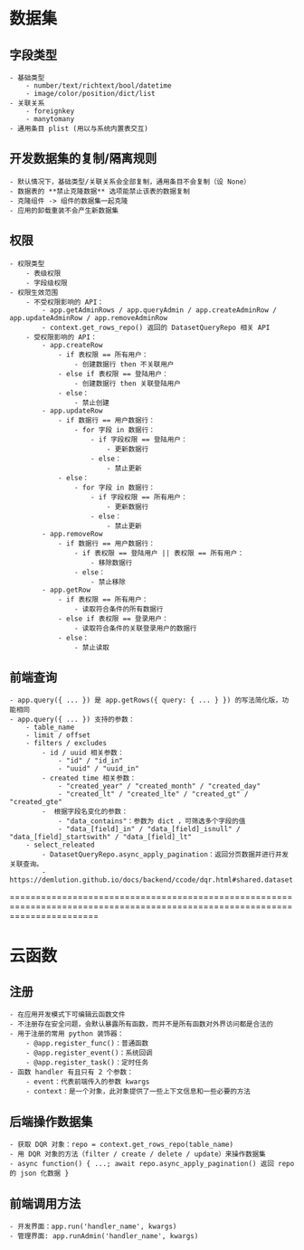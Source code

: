 # 数据集

## 字段类型
	- 基础类型
		- number/text/richtext/bool/datetime
		- image/color/position/dict/list
	- 关联关系
		- foreignkey
		- manytomany
	- 通用条目 plist (用以与系统内置表交互)

## 开发数据集的复制/隔离规则
	- 默认情况下，基础类型/关联关系会全部复制，通用条目不会复制（设 None）
	- 数据表的 **禁止克隆数据** 选项能禁止该表的数据复制
	- 克隆组件 -> 组件的数据集一起克隆
	- 应用的卸载重装不会产生新数据集

## 权限
	- 权限类型
		- 表级权限
		- 字段级权限
	- 权限生效范围
		- 不受权限影响的 API：
			- app.getAdminRows / app.queryAdmin / app.createAdminRow / app.updateAdminRow / app.removeAdminRow
			- context.get_rows_repo() 返回的 DatasetQueryRepo 相关 API
		- 受权限影响的 API：
			- app.createRow
				- if 表权限 == 所有用户：
					- 创建数据行 then 不关联用户
				- else if 表权限 == 登陆用户：
					- 创建数据行 then 关联登陆用户
				- else：
					- 禁止创建
			- app.updateRow
				- if 数据行 == 用户数据行：
					- for 字段 in 数据行：
						- if 字段权限 == 登陆用户：
							- 更新数据行
						- else：
							- 禁止更新
				- else：
					- for 字段 in 数据行：
						- if 字段权限 == 所有用户：
							- 更新数据行
						- else：
							- 禁止更新
			- app.removeRow
				- if 数据行 == 用户数据行：
					- if 表权限 == 登陆用户 || 表权限 == 所有用户：
						- 移除数据行
					- else：
						- 禁止移除
			- app.getRow
				- if 表权限 == 所有用户：
					- 读取符合条件的所有数据行
				- else if 表权限 == 登录用户：
					- 读取符合条件的关联登录用户的数据行
				- else：
					- 禁止读取

## 前端查询
	- app.query({ ... }) 是 app.getRows({ query: { ... } }) 的写法简化版，功能相同
	- app.query({ ... }) 支持的参数：
		- table_name
		- limit / offset
		- filters / excludes
			- id / uuid 相关参数：
				- "id" / "id_in"
				- "uuid" / "uuid_in"
			- created time 相关参数： 
				- "created_year" / "created_month" / "created_day"
				- "created_lt" / "created_lte" / "created_gt" / "created_gte"
			-  根据字段名变化的参数：
				- "data_contains"：参数为 dict ，可筛选多个字段的值
				- "data_[field]_in" / "data_[field]_isnull" / "data_[field]_startswith" / "data_[field]_lt"
		- select_releated
			- DatasetQueryRepo.async_apply_pagination：返回分页数据并进行并发关联查询。
			- https://demlution.github.io/docs/backend/ccode/dqr.html#shared.dataset.dqr._DatasetQueryRepoOutputMixin.async_apply_pagination


=============================================================================================================================


# 云函数

## 注册
	- 在应用开发模式下可编辑云函数文件
	- 不注册存在安全问题，会默认暴露所有函数，而并不是所有函数对外界访问都是合法的
	- 用于注册的常用 python 装饰器：
		- @app.register_func()：普通函数
		- @app.register_event()：系统回调
		- @app.register_task()：定时任务
	- 函数 handler 有且只有 2 个参数：
		- event：代表前端传入的参数 kwargs
		- context：是一个对象，此对象提供了一些上下文信息和一些必要的方法

## 后端操作数据集
	- 获取 DQR 对象：repo = context.get_rows_repo(table_name) 
	- 用 DQR 对象的方法（filter / create / delete / update）来操作数据集
	- async function() { ...; await repo.async_apply_pagination() 返回 repo 的 json 化数据 }


## 前端调用方法
	- 开发界面：app.run('handler_name', kwargs)
	- 管理界面: app.runAdmin('handler_name', kwargs)